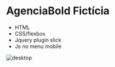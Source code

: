 # AgenciaBold Fictícia

- HTML
- CSS/flexbox
- Jquery plugin slick
- Js no menu mobile



![desktop](https://user-images.githubusercontent.com/54564103/119241437-b2580480-bb2c-11eb-8d4d-b9cee471936f.png)
